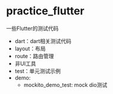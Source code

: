 # practice_flutter

一些Flutter的测试代码

- dart：dart相关测试代码
- layout：布局
- route：路由管理
- 非UI工具
- test：单元测试示例
- demo:
    - mockito_demo_test: mock dio测试

